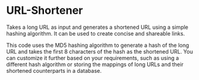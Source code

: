 # URL-Shortener
Takes a long URL as input and generates a shortened URL using a simple hashing algorithm. It can be used to create concise and shareable links.

This code uses the MD5 hashing algorithm to generate a hash of the long URL and takes the first 8 characters of the hash as the shortened URL. You can customize it further based on your requirements, such as using a different hash algorithm or storing the mappings of long URLs and their shortened counterparts in a database.
